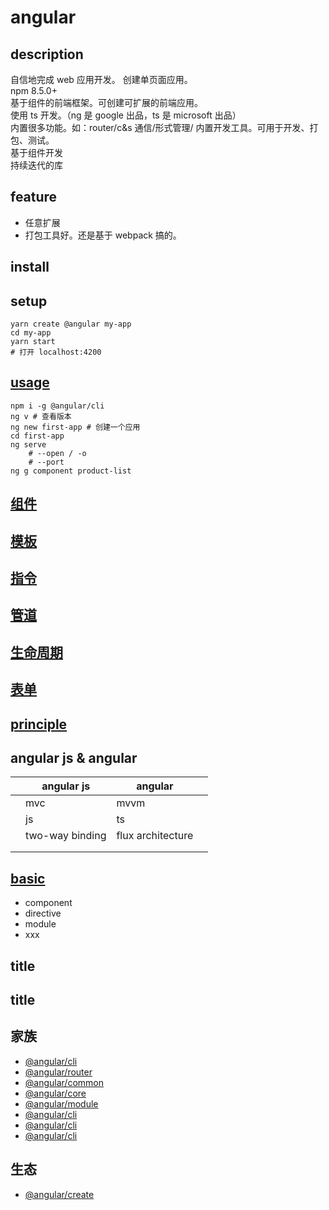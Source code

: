 # angular

## description

自信地完成 web 应用开发。
创建单页面应用。  
npm 8.5.0+  
基于组件的前端框架。可创建可扩展的前端应用。  
使用 ts 开发。（ng 是 google 出品，ts 是 microsoft 出品）  
内置很多功能。如：router/c&s 通信/形式管理/
内置开发工具。可用于开发、打包、测试。  
基于组件开发  
持续迭代的库

## feature

- 任意扩展
- 打包工具好。还是基于 webpack 搞的。

## install

## setup

```shell
yarn create @angular my-app
cd my-app
yarn start
# 打开 localhost:4200
```

## [usage](/framework/angular/usage/index.html)

```shell
npm i -g @angular/cli
ng v # 查看版本
ng new first-app # 创建一个应用
cd first-app
ng serve
    # --open / -o
    # --port
ng g component product-list
```

## [组件](/framework/angular/component.html)

## [模板](/framework/angular/template.html)

## [指令](/framework/angular/directive.html)

## [管道](/framework/angular/pipe.html)

## [生命周期](/framework/angular/lifeCircle.html)

## [表单](/framework/angular/form.html)

## [principle](/framework/angular/principle/index.html)

## angular js & angular

|     | angular js      | angular           |     |
| --- | --------------- | ----------------- | --- |
|     | mvc             | mvvm              |     |
|     | js              | ts                |     |
|     | two-way binding | flux architecture |     |
|     |                 |                   |     |
|     |                 |                   |     |

## [basic](/framework/angular/basic.html)

- component
- directive
- module
- xxx

## title

## title

## 家族

- [@angular/cli](/framework/angular/family/angularCli.html)
- [@angular/router](/framework/angular/family/angularRouter.html)
- [@angular/common](/framework/angular/family/angularCommon.html)
- [@angular/core](/framework/angular/family/core.html)
- [@angular/module](/framework/angular/family/module.html)
- [@angular/cli](/framework/angular/family/angularCli.html)
- [@angular/cli](/framework/angular/family/angularCli.html)
- [@angular/cli](/framework/angular/family/angularCli.html)

## 生态

- [@angular/create](/framework/angular/)
